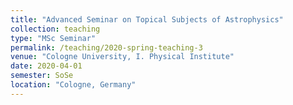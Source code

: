 ```yaml
---
title: "Advanced Seminar on Topical Subjects of Astrophysics"
collection: teaching
type: "MSc Seminar"
permalink: /teaching/2020-spring-teaching-3
venue: "Cologne University, I. Physical Institute"
date: 2020-04-01
semester: SoSe
location: "Cologne, Germany"
---
```

